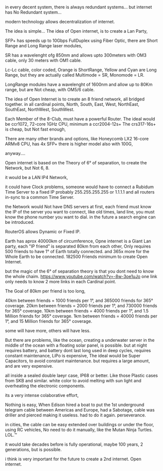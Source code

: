 in every decent system, there is always redundant systems...
but internet has No Redundant system...

modern technology allows decentralization of internet.

The idea is simple...
The idea of Open internet, is to create a Lan Party,

SFP+ has speeds up to 10Gbps FullDuplex using Fiber Optic,
there are Short Range and Long Range laser modules,

SR has a wavelenght ofg 850nm 
and allows upto 300meters with OM3 cable,
only 30 meters with OM1 cable.

Lc-Lc cable,
color coded, Orange is ShortRange,
Yellow and Cyan are Long Range,
but they are actually called Multimode = SR,
Monomode = LR.

LongRange modules have a wavelenght of 1600nm 
and allow up to 80Km range, 
but are Not cheap, with OM5/6 cable.

The idea of Open Internet is to create an 8 friend network,
all bridged together.
in all cardinal points,
North, South, East, West, NorthEast, SouthEast, NorthWest, SouthWest.

Each Member of the 8-Club, must have a powerful Router.
The ideal would be ccr1072, 72-core 1GHz CPU,
minimum a ccr2004-12s+
The crs317-16s+ is cheap, but Not fast enough,

There are many other brands and options,
like Honeycomb LX2 16-core ARMv8 CPU,
has 4x SFP+ 
there is higher model also with 100G,

anyway....

Open internet is based on the Theory of 6° of separation,
to create the Network,
but Not 6, 8.

it would be a LAN IP4 Network,

it could have Clock problems, 
someone would have to connect a Rubidum Time Server
to a fixed IP
probably 255.255.255.255 or 1.1.1.1
and all routers in-sync to a common Time Server.

the Network would Not have DNS servers at first,
each friend must know the IP of the server you want to connect,
like old times, land line, you must know the phone number you want to dial.
in the future a search engine can be introduced.

RouterOS allows Dynamic or Fixed IP.

Earth has aprox 40000km of circumference,
Opne internet is a Giant Lan party,
each "IP friend" is separated 80km from each other,
Only requires 500 friends to have 1° of Earth totally connected.
and 365x more for the Whole Earth to be connected.
182500 Friends minimum to create Open Internet.

but the magic of the 6° of separation theory
is that you dont need to know the whole chaim.
https://www.youtube.com/watch?v=-8w-3oe1uJo
one link only needs to know 2 more links in each Cardinal point.

The Goal of 80km per friend is too long,

40km between friends = 1000 friends per 1°, and 365000 friends for 365° coverage.
20km between friends = 2000 friends per 1°, and 730000 friends for 365° coverage.
10km between friends = 4000 friends per 1°, and 1.5 Million friends for 365° coverage.
1km between friends = 40000 friends per 1°, and 15 Million friends for 365° coverage.

some will have more, others will have less.

But there are problems, like the ocean,
creating a underwater server in the middle of the ocean with a floating solar panel,
is possible.
but at night requires battery,
and battery dont last long used in deep cycles, requires constant maintenance,
LiPo is expensive, 
The ideal would be Super Capacitors, to avoid constant maintenance.
but requires a large amount, and are very expensive.

all inside a sealed double laeyr case, IP68 or better.
Like those Plastic cases from SKB and similar.
white color to avoid melting with sun light
and overheating the electronic components.

its a very intense colaborative effort,

Nothing is easy,
When Edison hired a boat to put the 1st underground telegram cable between Americas and Europe,
had a Sabotage, cable was driller and pierced making it useless.
had to do it again.
perseverance.

in cities, the cable can be easy extended over buildings or under the floor,
using RC vehicles,
No need to do it manually, like the Mutan Ninja Turtles. LOL.™

it would take decades before is fully operational, maybe 100 years,
2 generations, but is possible.

i think is very important for the future to create a 2nd internet.
Open internet.







